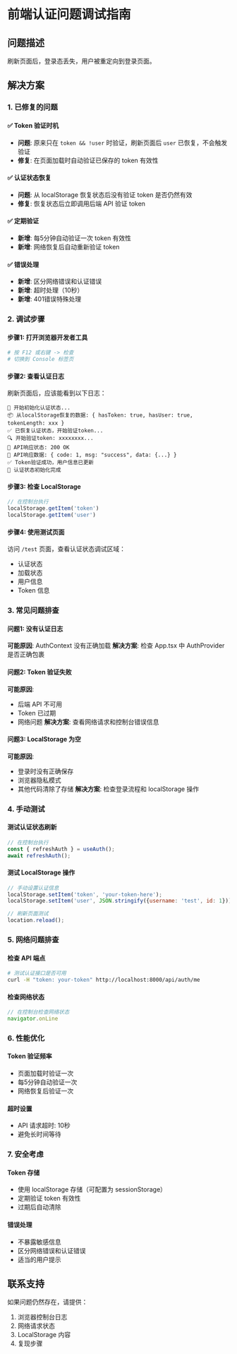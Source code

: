 # 前端认证问题调试指南

## 问题描述
刷新页面后，登录态丢失，用户被重定向到登录页面。

## 解决方案

### 1. 已修复的问题

#### ✅ Token 验证时机
- **问题**: 原来只在 `token && !user` 时验证，刷新页面后 `user` 已恢复，不会触发验证
- **修复**: 在页面加载时自动验证已保存的 token 有效性

#### ✅ 认证状态恢复
- **问题**: 从 localStorage 恢复状态后没有验证 token 是否仍然有效
- **修复**: 恢复状态后立即调用后端 API 验证 token

#### ✅ 定期验证
- **新增**: 每5分钟自动验证一次 token 有效性
- **新增**: 网络恢复后自动重新验证 token

#### ✅ 错误处理
- **新增**: 区分网络错误和认证错误
- **新增**: 超时处理（10秒）
- **新增**: 401错误特殊处理

### 2. 调试步骤

#### 步骤1: 打开浏览器开发者工具
```bash
# 按 F12 或右键 -> 检查
# 切换到 Console 标签页
```

#### 步骤2: 查看认证日志
刷新页面后，应该能看到以下日志：
```
🔐 开始初始化认证状态...
📦 从localStorage恢复的数据: { hasToken: true, hasUser: true, tokenLength: xxx }
✅ 已恢复认证状态，开始验证token...
🔍 开始验证token: xxxxxxxx...
📡 API响应状态: 200 OK
📄 API响应数据: { code: 1, msg: "success", data: {...} }
✅ Token验证成功，用户信息已更新
🏁 认证状态初始化完成
```

#### 步骤3: 检查 LocalStorage
```javascript
// 在控制台执行
localStorage.getItem('token')
localStorage.getItem('user')
```

#### 步骤4: 使用测试页面
访问 `/test` 页面，查看认证状态调试区域：
- 认证状态
- 加载状态  
- 用户信息
- Token 信息

### 3. 常见问题排查

#### 问题1: 没有认证日志
**可能原因**: AuthContext 没有正确加载
**解决方案**: 检查 App.tsx 中 AuthProvider 是否正确包裹

#### 问题2: Token 验证失败
**可能原因**: 
- 后端 API 不可用
- Token 已过期
- 网络问题
**解决方案**: 查看网络请求和控制台错误信息

#### 问题3: LocalStorage 为空
**可能原因**: 
- 登录时没有正确保存
- 浏览器隐私模式
- 其他代码清除了存储
**解决方案**: 检查登录流程和 localStorage 操作

### 4. 手动测试

#### 测试认证状态刷新
```javascript
// 在控制台执行
const { refreshAuth } = useAuth();
await refreshAuth();
```

#### 测试 LocalStorage 操作
```javascript
// 手动设置认证信息
localStorage.setItem('token', 'your-token-here');
localStorage.setItem('user', JSON.stringify({username: 'test', id: 1}));

// 刷新页面测试
location.reload();
```

### 5. 网络问题排查

#### 检查 API 端点
```bash
# 测试认证接口是否可用
curl -H "token: your-token" http://localhost:8000/api/auth/me
```

#### 检查网络状态
```javascript
// 在控制台检查网络状态
navigator.onLine
```

### 6. 性能优化

#### Token 验证频率
- 页面加载时验证一次
- 每5分钟自动验证一次
- 网络恢复后验证一次

#### 超时设置
- API 请求超时: 10秒
- 避免长时间等待

### 7. 安全考虑

#### Token 存储
- 使用 localStorage 存储（可配置为 sessionStorage）
- 定期验证 token 有效性
- 过期后自动清除

#### 错误处理
- 不暴露敏感信息
- 区分网络错误和认证错误
- 适当的用户提示

## 联系支持

如果问题仍然存在，请提供：
1. 浏览器控制台日志
2. 网络请求状态
3. LocalStorage 内容
4. 复现步骤
